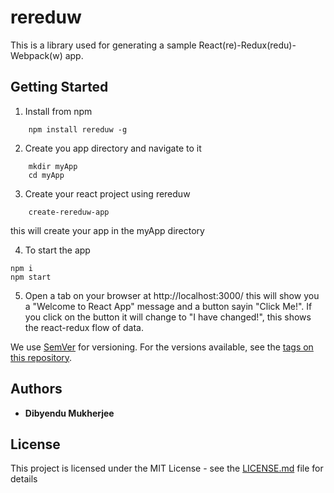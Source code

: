 # rereduw

This is a library used for generating a sample React(re)-Redux(redu)-Webpack(w) app.

## Getting Started
1) Install from npm
```
    npm install rereduw -g
```
2) Create you app directory and navigate to it

```
    mkdir myApp
    cd myApp
```
3) Create your react project using rereduw

```
    create-rereduw-app
```
this will create your app in the myApp directory

4) To start the app 

```
npm i
npm start

```
5) Open a tab on your browser at http://localhost:3000/ 
this will show you a "Welcome to React App" message and a button sayin "Click Me!".
If you click on the button it will change to "I have changed!", this shows the react-redux flow
of data.



We use [SemVer](http://semver.org/) for versioning. For the versions available, see the [tags on this repository](https://github.com/your/project/tags). 

## Authors

* **Dibyendu Mukherjee** 

## License

This project is licensed under the MIT License - see the [LICENSE.md](LICENSE.md) file for details

